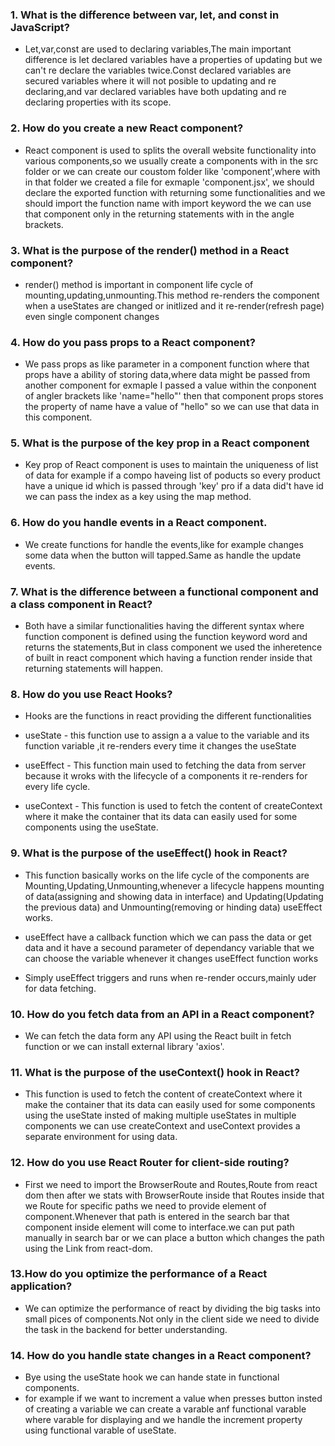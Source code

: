 ### 1. What is the difference between var, let, and const in JavaScript?

- Let,var,const are used to declaring variables,The main important difference is let declared variables have a properties of updating but we can't re declare the variables twice.Const declared variables are secured variables where it will not posible to updating and re declaring,and var declared variables have both updating and re declaring properties with its scope.


### 2. How do you create a new React component?

- React component is used to splits the overall website functionality into various components,so we usually create a components with in the src folder or we can create our coustom folder like 'component',where with in that folder we created a file for exmaple 'component.jsx', we should declare the exported function with  returning some functionalities and we should import the function name with import keyword the we can use that component only in the returning statements with in the angle brackets.


### 3. What is the purpose of the render() method in a React component?


- render() method is important in component life cycle of mounting,updating,unmounting.This method re-renders the component when a useStates are changed or initlized and it re-render(refresh page) even single component changes


### 4. How do you pass props to a React component?


- We pass props as like parameter in a component function where that props have a ability of storing data,where data might be passed from another component for exmaple I passed a value within the conponent of angler brackets like 'name="hello"' then that component props stores the property of name have a value of "hello" so we can use that data in this component. 


### 5. What is the purpose of the key prop in a React component

- Key prop of React component is uses to maintain the uniqueness of list of data for example if a compo haveing list of poducts so every product have a unique id which is passed through 'key' pro if a data did't have id we can pass the index as a key using the map method.


### 6. How do you handle events in a React component.


-  We create functions for handle the events,like for example changes some data when the button will tapped.Same as handle the update events.


### 7. What is the difference between a functional component and a class component in React?

-  Both have a similar functionalities having the different syntax where function component is defined using the function keyword word and returns the statements,But in class component we used the inheretence of built in react component which having a function render inside that returning statements will happen.

### 8. How do you use React Hooks?

-  Hooks are the functions in react providing the different functionalities

- useState - this function use to assign a a value to the variable and its function variable ,it re-renders every time it changes the useState
- useEffect - This function main used to fetching the data from server because it wroks with the lifecycle of a components it re-renders for every life cycle.
- useContext - This function is used to fetch the content of createContext where it make the container that its data can easily used for some components using the useState.

### 9. What is the purpose of the useEffect() hook in React?

- This function basically works on the life cycle of the components are Mounting,Updating,Unmounting,whenever a lifecycle happens  mounting of data(assigning and showing data in interface) and Updating(Updating the previous data) and Unmounting(removing or hinding data) useEffect works.

- useEffect have a callback function which we can pass the data or get data and it have a secound parameter of dependancy variable that we can choose the variable whenever it changes useEffect function works
- Simply useEffect triggers and runs when re-render occurs,mainly uder for data fetching.


### 10. How do you fetch data from an API in a React component?

- We can fetch the data form any API using the React built in fetch function or we can install external library 'axios'.




### 11. What is the purpose of the useContext() hook in React?

- This function is used to fetch the content of createContext where it make the container that its data can easily used for some components using the useState insted of making multiple useStates in multiple components we can use createContext and useContext provides a separate environment for using data.


### 12. How do you use React Router for client-side routing?

- First we need to import the BrowserRoute and Routes,Route from react dom then after we stats with BrowserRoute inside that Routes inside that we Route for specific paths we need to provide element of component.Whenever that path is entered in the search bar that component inside element will come to interface.we can put path manually in search bar or we can place a button which changes the path using the Link from react-dom.


### 13.How do you optimize the performance of a React application?

- We can optimize the performance of react by dividing the big tasks into    small pices of components.Not only in the client side we need to divide the task in the backend for better understanding.   

### 14. How do you handle state changes in a React component?


- Bye using the useState hook we can hande state  in functional components.
- for example if we want to increment a value when presses button insted of creating a variable we can create a varable anf functional varable where varable for displaying and we handle the increment property using functional varable of useState.                       






